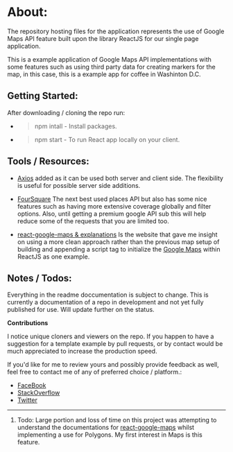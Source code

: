 # About:

The repository hosting files for the application represents the use of Google Maps API feature built upon the library ReactJS for our single page application.

This is a example application of Google Maps API implementations with some features such as using third party data for creating markers for the map, in this case, this is a example app for coffee in Washinton D.C.

## Getting Started:

After downloading / cloning the repo run:
- > npm intall - Install packages.
- > npm start - To run React app locally on your client.

## Tools / Resources:
- [Axios](https://github.com/axios/axios) added as it can be used both server and client side. The flexibility is useful for possible server side additions.

- [FourSquare](https://developer.foursquare.com/) The next best used places API but also has some nice features such as having more extensive coverage globally and filter options. Also, until getting a premium google API sub this will help reduce some of the requests that you are limited too.

- [react-google-maps & explanations](https://tomchentw.github.io/react-google-maps/#introduction) Is the website that gave me insight on using a more clean approach rather than the previous map setup of building and appending a script tag to initialize the [Google Maps](https://developers.google.com/maps/documentation/) within ReactJS as one example.

## Notes / Todos:

Everything in the readme doccumentation is subject to change. This is currently a documentation of a repo in development and not yet fully published for use. Will update further on the status. 

__Contributions__

I notice unique cloners and viewers on the repo. If you happen to have a suggestion for a template example by pull requests, or by contact would be much appreciated to increase the production speed.

If you'd like for me to review yours and possibly provide feedback as well, feel free to contact me of any of preferred choice / platform.:

- [FaceBook](https://www.facebook.com/baophamga)
- [StackOverflow](https://chat.stackoverflow.com/users/9154831/bao-pham)
- [Twitter](https://twitter.com/CodeCuza)

---

1) Todo: Large portion and loss of time on this project was attempting to understand the documentations for [react-google-maps](https://tomchentw.github.io/react-google-maps/#introduction) whilst implementing a use for Polygons. My first interest in Maps is this feature.